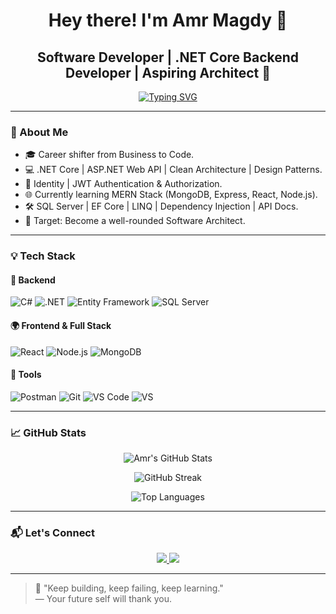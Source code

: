 <h1 align="center">Hey there! I'm Amr Magdy 👋</h1>
<h2 align="center">Software Developer | .NET Core Backend Developer | Aspiring Architect 🚀</h2>

<p align="center">
  <a href="https://readme-typing-svg.herokuapp.com?font=Fira+Code&duration=3000&pause=1000&center=true&vCenter=true&width=500&lines=Junior+.NET+Backend+Developer;MERN+Stack+Learner+🔥;Clean+Architecture+Fan+🧠;Always+Learning+Every+Day!">
    <img src="https://readme-typing-svg.herokuapp.com?font=Fira+Code&duration=3000&pause=1000&center=true&vCenter=true&width=500&lines=Junior+.NET+Backend+Developer;MERN+Stack+Learner+🔥;Clean+Architecture+Fan+🧠;Always+Learning+Every+Day!" alt="Typing SVG" />
  </a>
</p>

---

### 🚀 About Me

- 🎓 Career shifter from Business to Code.
- 💻 .NET Core | ASP.NET Web API | Clean Architecture | Design Patterns.
- 🔐 Identity | JWT Authentication & Authorization.
- 🌐 Currently learning MERN Stack (MongoDB, Express, React, Node.js).
- 🛠️ SQL Server | EF Core | LINQ | Dependency Injection | API Docs.
- 🎯 Target: Become a well-rounded Software Architect.

---

### 💡 Tech Stack

#### 🧠 Backend
![C#](https://img.shields.io/badge/C%23-239120?style=flat-square&logo=c-sharp&logoColor=white)
![.NET](https://img.shields.io/badge/.NET-512BD4?style=flat-square&logo=dotnet&logoColor=white)
![Entity Framework](https://img.shields.io/badge/Entity%20Framework-3A3A3A?style=flat-square&logo=.net&logoColor=white)
![SQL Server](https://img.shields.io/badge/SQL%20Server-CC2927?style=flat-square&logo=microsoft-sql-server&logoColor=white)

#### 🌍 Frontend & Full Stack
![React](https://img.shields.io/badge/React-20232A?style=flat-square&logo=react&logoColor=61DAFB)
![Node.js](https://img.shields.io/badge/Node.js-339933?style=flat-square&logo=node.js&logoColor=white)
![MongoDB](https://img.shields.io/badge/MongoDB-47A248?style=flat-square&logo=mongodb&logoColor=white)

#### 🧪 Tools
![Postman](https://img.shields.io/badge/Postman-FF6C37?style=flat-square&logo=postman&logoColor=white)
![Git](https://img.shields.io/badge/Git-F05032?style=flat-square&logo=git&logoColor=white)
![VS Code](https://img.shields.io/badge/VS%20Code-007ACC?style=flat-square&logo=visual-studio-code&logoColor=white)
![VS](https://img.shields.io/badge/Visual%20Studio-5C2D91?style=flat-square&logo=visual-studio&logoColor=white)

---

### 📈 GitHub Stats

<!-- Replace USERNAME with your real GitHub username -->
<p align="center">
  <img src="https://github-readme-stats.vercel.app/api?username=Amrmagdy00&show_icons=true&theme=tokyonight" alt="Amr's GitHub Stats" />
</p>
<p align="center">
  <img src="https://github-readme-streak-stats.herokuapp.com?user=Amrmagdy00&theme=tokyonight" alt="GitHub Streak" />
</p>
<p align="center">
  <img src="https://github-readme-stats.vercel.app/api/top-langs/?username=Amrmagdy00&layout=compact&theme=tokyonight" alt="Top Languages" />
</p>

---

### 📬 Let's Connect

<p align="center">
  <a href="https://www.linkedin.com/in/amrmagdydb/" target="_blank">
    <img src="https://img.shields.io/badge/LinkedIn-0A66C2?style=for-the-badge&logo=linkedin&logoColor=white" />
  </a>
  <a href="mailto:bamrmagdy@gmail.com">
    <img src="https://img.shields.io/badge/Gmail-D14836?style=for-the-badge&logo=gmail&logoColor=white" />
  </a>
</p>

---

> 💬 "Keep building, keep failing, keep learning."  
> — Your future self will thank you.

